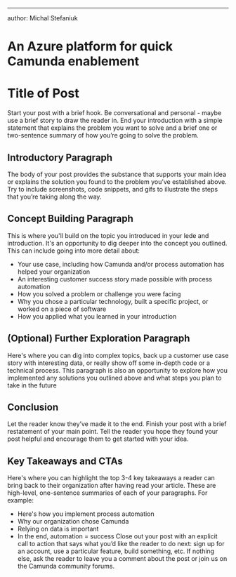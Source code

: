 ---
author: Michal Stefaniuk

# An Azure platform for quick Camunda enablement

# Title of Post
Start your post with a brief hook. Be conversational and personal - maybe use a brief story to
draw the reader in.
End your introduction with a simple statement that explains the problem you want to solve and a
brief one or two-sentence summary of how you’re going to solve the problem.

## Introductory Paragraph
The body of your post provides the substance that supports your main idea or explains the
solution you found to the problem you’ve established above.
Try to include screenshots, code snippets, and gifs to illustrate the steps that you’re taking along
the way.


## Concept Building Paragraph
This is where you'll build on the topic you introduced in your lede and introduction. It's an
opportunity to dig deeper into the concept you outlined. This can include going into more detail
about:
* Your use case, including how Camunda and/or process automation has helped your
  organization
* An interesting customer success story made possible with process automation
* How you solved a problem or challenge you were facing
* Why you chose a particular technology, built a specific project, or worked on a piece of
  software
* How you applied what you learned in your introduction

## (Optional) Further Exploration Paragraph
Here's where you can dig into complex topics, back up a customer use case story with
interesting data, or really show off some in-depth code or a technical process. This paragraph is
also an opportunity to explore how you implemented any solutions you outlined above and what
steps you plan to take in the future

## Conclusion
Let the reader know they’ve made it to the end. Finish your post with a brief restatement of your
main point. Tell the reader you hope they found your post helpful and encourage them to get
started with your idea.

## Key Takeaways and CTAs
Here's where you can highlight the top 3-4 key takeaways a reader can bring back to their
organization after having read your article. These are high-level, one-sentence summaries of
each of your paragraphs. For example:
* Here's how you implement process automation
* Why our organization chose Camunda
* Relying on data is important
* In the end, automation = success
  Close out your post with an explicit call to action that says what you’d like the reader to do next:
  sign up for an account, use a particular feature, build something, etc. If nothing else, ask the
  reader to leave you a comment about the post or join us on the Camunda community forums.